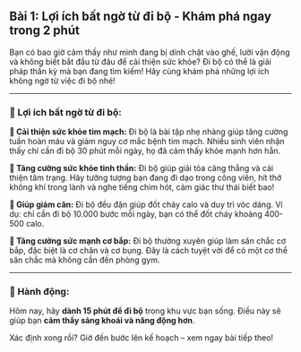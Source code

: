 ## Bài 1: Lợi ích bất ngờ từ đi bộ - Khám phá ngay trong 2 phút

Bạn có bao giờ cảm thấy như mình đang bị dính chặt vào ghế, lười vận động và không biết bắt đầu từ đâu để cải thiện sức khỏe? Đi bộ có thể là giải pháp thần kỳ mà bạn đang tìm kiếm! Hãy cùng khám phá những lợi ích không ngờ từ việc đi bộ nhé!

---

### 📌 Lợi ích bất ngờ từ đi bộ:

**🔹 Cải thiện sức khỏe tim mạch:**
Đi bộ là bài tập nhẹ nhàng giúp tăng cường tuần hoàn máu và giảm nguy cơ mắc bệnh tim mạch. Nhiều sinh viên nhận thấy chỉ cần đi bộ 30 phút mỗi ngày, họ đã cảm thấy khỏe mạnh hơn hẳn.

**🔹 Tăng cường sức khỏe tinh thần:**
Đi bộ giúp giải tỏa căng thẳng và cải thiện tâm trạng. Hãy tưởng tượng bạn đang đi dạo trong công viên, hít thở không khí trong lành và nghe tiếng chim hót, cảm giác thư thái biết bao!

**🔹 Giúp giảm cân:**
Đi bộ đều đặn giúp đốt cháy calo và duy trì vóc dáng. Ví dụ: chỉ cần đi bộ 10.000 bước mỗi ngày, bạn có thể đốt cháy khoảng 400-500 calo.

**🔹 Tăng cường sức mạnh cơ bắp:**
Đi bộ thường xuyên giúp làm săn chắc cơ bắp, đặc biệt là cơ chân và cơ bụng. Đây là cách tuyệt vời để có một cơ thể săn chắc mà không cần đến phòng gym.

---

### 🚀 Hành động:

Hôm nay, hãy **dành 15 phút để đi bộ** trong khu vực bạn sống. Điều này sẽ giúp bạn **cảm thấy sảng khoái và năng động hơn**.

Xác định xong rồi? Giờ đến bước lên kế hoạch – xem ngay bài tiếp theo!